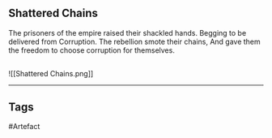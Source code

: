 ## Shattered Chains
The prisoners of the empire raised their shackled hands.
Begging to be delivered from Corruption.
The rebellion smote their chains,
And gave them the freedom to choose corruption for themselves.
## 
![[Shattered Chains.png]]

---
## Tags
#Artefact